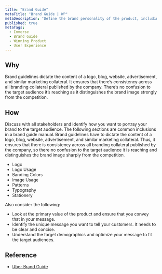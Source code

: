 ```yaml
---
title: "Brand Guide"
metaTitle: "Brand Guide | WP"
metaDescription: "Define the brand personality of the product, including composition, design & visual theme, general look-and-feel, logo, name, etc."
published: true
metaTags:
  - Immerse
  - Brand Guide
  - Winning Product
  - User Experience
---
```



## Why
Brand guidelines dictate the content of a logo, blog, website, advertisement, and similar marketing collateral. It ensures that there’s consistency across all branding collateral published by the company. There’s no confusion to the target audience it’s reaching as it distinguishes the brand image strongly from the competition.


## How
Discuss with all stakeholders and identify how you want to portray your brand to the target audience. The following sections are common inclusions in a brand guide manual.
Brand guidelines have to dictate the content of a logo, blog, website, advertisement, and similar marketing collateral. Thus, it ensures that there is consistency across all branding collateral published by the company, so there no confusion to the target audience it is reaching and distinguishes the brand image sharply from the competition.
- Logo
- Logo Usage
- Banding Colors
- Image Usage
- Patterns
- Typography
- Stationery

Also consider the following:
- Look at the primary value of the product and ensure that you convey that in your message.
- Identify the unique message you want to tell your customers. It needs to be clear and concise.
- Understand the target demographics and optimize your message to fit the target audiences.

## Reference
- [Uber Brand Guide](https://brand.uber.com/)
